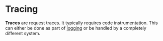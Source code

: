 # Tracing

**Traces** are request traces. It typically requires code instrumentation. This
can either be done as part of [logging](./logging/README.md) or be handled by a
completely different system.
